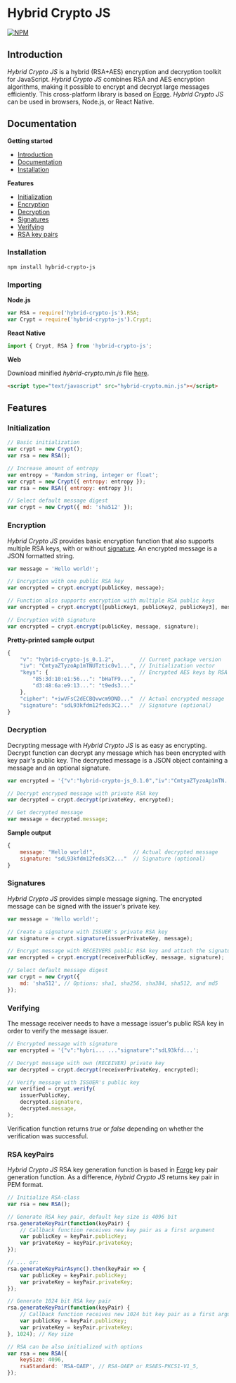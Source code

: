 # Hybrid Crypto JS

[![NPM](https://nodei.co/npm/hybrid-crypto-js.png?compact=true)](https://nodei.co/npm/hybrid-crypto-js/)

## Introduction

<a name="introduction"></a>

_Hybrid Crypto JS_ is a hybrid (RSA+AES) encryption and decryption toolkit for JavaScript. _Hybrid Crypto JS_ combines RSA and AES encryption algorithms, making it possible to encrypt and decrypt large messages efficiently. This cross-platform library is based on [Forge](https://github.com/digitalbazaar/forge). _Hybrid Crypto JS_ can be used in browsers, Node.js, or React Native.

## Documentation

<a name="documentation"></a>

**Getting started**

-   [Introduction](#introduction)
-   [Documentation](#documentation)
-   [Installation](#installation)

**Features**

-   [Initialization](#initialization)
-   [Encryption](#encryption)
-   [Decryption](#decryption)
-   [Signatures](#signatures)
-   [Verifying](#verifying)
-   [RSA key pairs](#rsa-key-pairs)

### Installation

<a name="installation"></a>

```
npm install hybrid-crypto-js
```

### Importing

**Node.js**

```js
var RSA = require('hybrid-crypto-js').RSA;
var Crypt = require('hybrid-crypto-js').Crypt;
```

**React Native**

```js
import { Crypt, RSA } from 'hybrid-crypto-js';
```

**Web**

Download minified _hybrid-crypto.min.js_ file [here](https://raw.githubusercontent.com/juhoen/hybrid-crypto-js/master/web/hybrid-crypto.min.js).

```html
<script type="text/javascript" src="hybrid-crypto.min.js"></script>
```

## Features

### Initialization

<a name="initialization"></a>

```js
// Basic initialization
var crypt = new Crypt();
var rsa = new RSA();

// Increase amount of entropy
var entropy = 'Random string, integer or float';
var crypt = new Crypt({ entropy: entropy });
var rsa = new RSA({ entropy: entropy });

// Select default message digest
var crypt = new Crypt({ md: 'sha512' });
```

### Encryption

<a name="encryption"></a>

_Hybrid Crypto JS_ provides basic encryption function that also supports multiple RSA keys, with or without [signature](#signatures). An encrypted message is a JSON formatted string.

```js
var message = 'Hello world!';

// Encryption with one public RSA key
var encrypted = crypt.encrypt(publicKey, message);

// Function also supports encryption with multiple RSA public keys
var encrypted = crypt.encrypt([publicKey1, publicKey2, publicKey3], message);

// Encryption with signature
var encrypted = crypt.encrypt(publicKey, message, signature);
```

**Pretty-printed sample output**

```js
{
    "v": "hybrid-crypto-js_0.1.2",        // Current package version
    "iv": "CmtyaZTyzoAp1mTNUTztic0v1...", // Initialization vector
    "keys": {                             // Encrypted AES keys by RSA fingerprints
        "85:3d:10:e1:56...": "bHaTF9...",
        "d3:48:6a:e9:13...": "t9eds3..."
    },
    "cipher": "+iwVFsC2dECBQvwcm9DND..."  // Actual encrypted message
    "signature": "sdL93kfdm12feds3C2..."  // Signature (optional)
}

```

### Decryption

<a name="decryption"></a>

Decrypting message with _Hybrid Crypto JS_ is as easy as encrypting. Decrypt function can decrypt any message which has been encrypted with key pair's public key. The decrypted message is a JSON object containing a message and an optional signature.

```js
var encrypted = '{"v":"hybrid-crypto-js_0.1.0","iv":"CmtyaZTyzoAp1mTN...';

// Decrypt encryped message with private RSA key
var decrypted = crypt.decrypt(privateKey, encrypted);

// Get decrypted message
var message = decrypted.message;
```

**Sample output**

```js
{
    message: "Hello world!",            // Actual decrypted message
    signature: "sdL93kfdm12feds3C2..."  // Signature (optional)
}
```

### Signatures

<a name="signatures"></a>

_Hybrid Crypto JS_ provides simple message signing. The encrypted message can be signed with the issuer's private key.

```js
var message = 'Hello world!';

// Create a signature with ISSUER's private RSA key
var signature = crypt.signature(issuerPrivateKey, message);

// Encrypt message with RECEIVERS public RSA key and attach the signature
var encrypted = crypt.encrypt(receiverPublicKey, message, signature);

// Select default message digest
var crypt = new Crypt({
    md: 'sha512', // Options: sha1, sha256, sha384, sha512, and md5
});
```

### Verifying

<a name="verifying"></a>

The message receiver needs to have a message issuer's public RSA key in order to verify the message issuer.

```js
// Encrypted message with signature
var encrypted = '{"v":"hybri... ..."signature":"sdL93kfd...';

// Decrypt message with own (RECEIVER) private key
var decrypted = crypt.decrypt(receiverPrivateKey, encrypted);

// Verify message with ISSUER's public key
var verified = crypt.verify(
    issuerPublicKey,
    decrypted.signature,
    decrypted.message,
);
```

Verification function returns _true_ or _false_ depending on whether the verification was successful.

### RSA keyPairs

<a name="rsa-key-pairs"></a>

_Hybrid Crypto JS_ RSA key generation function is based in [Forge](https://github.com/digitalbazaar/forge#rsa) key pair generation function. As a difference, _Hybrid Crypto JS_ returns key pair in PEM format.

```js
// Initialize RSA-class
var rsa = new RSA();

// Generate RSA key pair, default key size is 4096 bit
rsa.generateKeyPair(function(keyPair) {
    // Callback function receives new key pair as a first argument
    var publicKey = keyPair.publicKey;
    var privateKey = keyPair.privateKey;
});

// ... or:
rsa.generateKeyPairAsync().then(keyPair => {
    var publicKey = keyPair.publicKey;
    var privateKey = keyPair.privateKey;
});

// Generate 1024 bit RSA key pair
rsa.generateKeyPair(function(keyPair) {
    // Callback function receives new 1024 bit key pair as a first argument
    var publicKey = keyPair.publicKey;
    var privateKey = keyPair.privateKey;
}, 1024); // Key size

// RSA can be also initialized with options
var rsa = new RSA({
    keySize: 4096,
    rsaStandard: 'RSA-OAEP', // RSA-OAEP or RSAES-PKCS1-V1_5,
});
```
